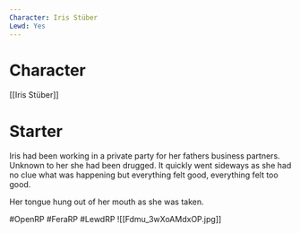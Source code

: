```yaml
---
Character: Iris Stüber
Lewd: Yes
---
```

# Character
[[Iris Stüber]]

# Starter
Iris had been working in a private party for her fathers business partners. Unknown to her she had been drugged. It quickly went sideways as she had no clue what was happening but everything felt good, everything felt too good.

Her tongue hung out of her mouth as she was taken.
  
#OpenRP #FeraRP #LewdRP 
![[Fdmu_3wXoAMdxOP.jpg]]